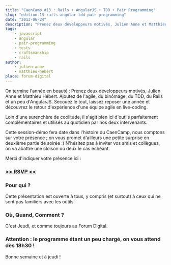 ```yaml
---
title: "CaenCamp #13 : Rails + AngularJS + TDD + Pair Programming"
slug: "edition-13-rails-angular-tdd-pair-programming"
date: "2013-06-24"
description: "Prenez deux développeurs motivés, Julien Anne et Matthieu Hébert. Ajoutez de l'agile, du binômage, du TDD, du Rails et un peu d'AngularJS. Secouez le tout, laissez reposer une année et découvrez le retour d'expérience d'une équipe agile en live-coding."
tags:
    - javascript
    - angular
    - pair-programming
    - tests
    - craftsmanship
    - rails
author:
    - julien-anne
    - matthieu-hebert
place: forum-digital
---
```


On termine l'année en beauté : Prenez deux développeurs motivés, Julien Anne et Matthieu Hébert.
Ajoutez de l'agile, du binômage, du TDD, du Rails et un peu d'AngularJS. Secouez le tout, laissez
reposer une année et découvrez le retour d'expérience d'une équipe agile en live-coding.

Loin d'une surenchère de coolitude, il s'agit bien ici d'outils parfaitement complémentaires et
utilisés au quotidien par nos deux intervenants.

Cette session-démo fera date dans l'histoire du CaenCamp, nous comptons sur votre présence ; on vous
promet d'ailleurs une petite surprise en deuxième partie de soirée :) N'hésitez pas à inviter vos
amis et collègues, on va abattre une cloison ou deux le cas échéant.

Merci d'indiquer votre présence ici :

### [>> RSVP <<](https://docs.google.com/forms/d/1tvKL-H9H5IH6E87gJTdmlDDOW6M5Ut6FsrBdSIXa9q0/viewform)

### Pour qui ?

Cette présentation est ouverte à tous, y compris (et surtout) à ceux qui ne sont pas familiers avec
les outils.

### Où, Quand, Comment ?

C'est Jeudi, et comme toujours au Forum Digital.

### Attention : le programme étant un peu chargé, on vous attend dès 18h30 !

Bonne semaine et à jeudi !
